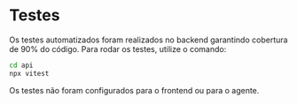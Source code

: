 # Testes

Os testes automatizados foram realizados no backend garantindo cobertura de
90% do código. Para rodar os testes, utilize o comando:

```bash
cd api
npx vitest
```

Os testes não foram configurados para o frontend ou para o agente.